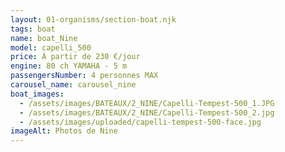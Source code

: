 ```yaml
---
layout: 01-organisms/section-boat.njk
tags: boat
name: boat_Nine
model: capelli_500
price: À partir de 230 €/jour
engine: 80 ch YAMAHA - 5 m
passengersNumber: 4 personnes MAX
carousel_name: carousel_nine
boat_images:
  - /assets/images/BATEAUX/2_NINE/Capelli-Tempest-500_1.JPG
  - /assets/images/BATEAUX/2_NINE/Capelli-Tempest-500_2.jpg
  - /assets/images/uploaded/capelli-tempest-500-face.jpg
imageAlt: Photos de Nine
---
```

